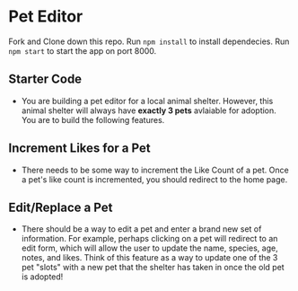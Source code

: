 # Pet Editor
Fork and Clone down this repo. Run `npm install` to install dependecies. Run `npm start` to start the app on port 8000.

## Starter Code
- You are building a pet editor for a local animal shelter. However, this animal shelter will always have **exactly 3 pets** avlaiable for adoption. You are to build the following features.

## Increment Likes for a Pet
- There needs to be some way to increment the Like Count of a pet. Once a pet's like count is incremented, you should redirect to the home page.

## Edit/Replace a Pet
- There should be a way to edit a pet and enter a brand new set of information. For example, perhaps clicking on a pet will redirect to an edit form, which will allow the user to update the name, species, age, notes, and likes. Think of this feature as a way to update one of the 3 pet "slots" with a new pet that the shelter has taken in once the old pet is adopted!  
